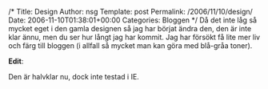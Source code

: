 /*
 Title: Design
 Author: nsg
 Template: post
 Permalink: /2006/11/10/design/
 Date: 2006-11-10T01:38:01+00:00
 Categories: Bloggen
*/
Då det inte låg så mycket eget i den gamla designen så jag har börjat ändra den, den är inte klar ännu, men du ser hur långt jag har kommit. Jag har försökt få lite mer liv och färg till bloggen (i allfall så mycket man kan göra med blå-gråa toner).

**Edit**:

Den är halvklar nu, dock inte testad i IE.

<small></small>
